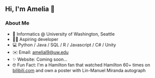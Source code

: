 ## Hi, I'm Amelia 👋

### About Me
- 🏫 Informatics @ University of Washington, Seattle
- 👩‍💻 Aspiring developer
- 💻 Python / Java / SQL / R / Javascript / C# / Unity
- ✉️ Email: [amelial9@uw.edu](mailto:amelial9@uw.edu)
- ✨ Website: Coming soon... <!-- [ameliali.com](https://www.ameliali.com/) -->
- 🤓 Fun Fact: I'm a Hamilton fan that watched Hamilton 60+ times on [bilibili.com](https://www.bilibili.com/video/BV1RS4y1A7nV/?spm_id_from=333.1387.favlist.content.click) and own a poster with Lin-Manuel Miranda autograph
